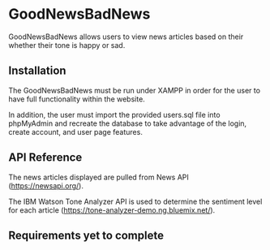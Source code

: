 # GoodNewsBadNews
GoodNewsBadNews allows users to view news articles based on their whether their tone is happy or sad. 

## Installation
The GoodNewsBadNews must be run under XAMPP in order for the user to have full functionality within the website.

In addition, the user must import the provided users.sql file into phpMyAdmin and recreate the database to take advantage of the login, create account, and user page features.
 
## API Reference
The news articles displayed are pulled from News API (https://newsapi.org/).

The IBM Watson Tone Analyzer API is used to determine the sentiment level for each article (https://tone-analyzer-demo.ng.bluemix.net/).

## Requirements yet to complete
